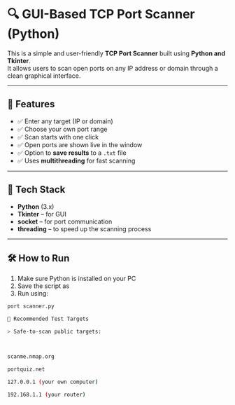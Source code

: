 # 🔍 GUI-Based TCP Port Scanner (Python)

This is a simple and user-friendly **TCP Port Scanner** built using **Python and Tkinter**.  
It allows users to scan open ports on any IP address or domain through a clean graphical interface.

---

## 🧠 Features

- ✅ Enter any target (IP or domain)
- ✅ Choose your own port range
- ✅ Scan starts with one click
- ✅ Open ports are shown live in the window
- ✅ Option to **save results** to a `.txt` file
- ✅ Uses **multithreading** for fast scanning

---

## 🧰 Tech Stack

- **Python** (3.x)
- **Tkinter** – for GUI
- **socket** – for port communication
- **threading** – to speed up the scanning process

---

## 🛠 How to Run

1. Make sure Python is installed on your PC  
2. Save the script as 
3. Run using:

```bash
port scanner.py

🎯 Recommended Test Targets

> Safe-to-scan public targets:



scanme.nmap.org

portquiz.net

127.0.0.1 (your own computer)

192.168.1.1 (your router)

